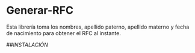# Generar-RFC
Esta librería toma los nombres, apellido paterno, apellido materno y fecha de nacimiento para obtener el RFC al instante.

##_INSTALACIÓN_
